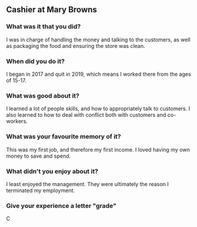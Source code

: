 Cashier at Mary Browns
---
### What was it that you did?

I was in charge of handling the money and talking to the customers, as well as packaging the food and ensuring the store was clean. 

### When did you do it?

I began in 2017 and quit in 2019, which means I worked there from the ages of 15-17.

### What was good about it?

I learned a lot of people skills, and how to appropriately talk to customers. I also learned to how to deal with conflict both with customers and co-workers. 

### What was your favourite memory of it? 

This was my first job, and therefore my first income. I loved having my own money to save and spend. 

### What didn't you enjoy about it? 

I least enjoyed the management. They were ultimately the reason I terminated my employment. 

### Give your experience a letter "grade"
C